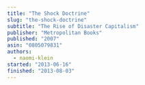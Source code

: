 ```yaml
---
title: "The Shock Doctrine"
slug: "the-shock-doctrine"
subtitle: "The Rise of Disaster Capitalism"
publisher: "Metropolitan Books"
published: "2007"
asin: "0805079831"
authors:
  - naomi-klein
started: "2013-06-16"
finished: "2013-08-03"
---
```

